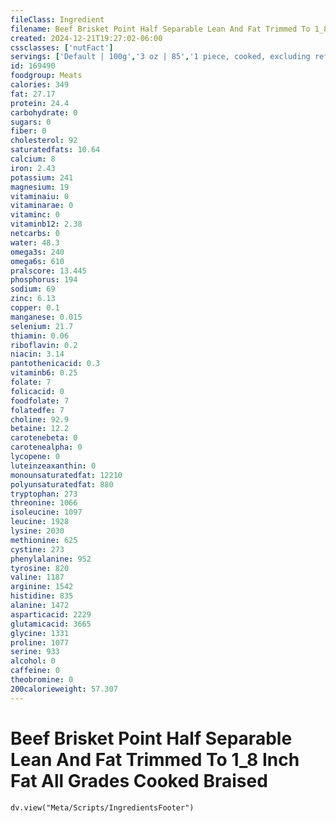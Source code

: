 ```yaml
---
fileClass: Ingredient
filename: Beef Brisket Point Half Separable Lean And Fat Trimmed To 1_8 Inch Fat All Grades Cooked Braised
created: 2024-12-21T19:27:02-06:00
cssclasses: ['nutFact']
servings: ['Default | 100g','3 oz | 85','1 piece, cooked, excluding refuse (yield from 1 lb raw meat with refuse) | 332']
id: 169490
foodgroup: Meats
calories: 349
fat: 27.17
protein: 24.4
carbohydrate: 0
sugars: 0
fiber: 0
cholesterol: 92
saturatedfats: 10.64
calcium: 8
iron: 2.43
potassium: 241
magnesium: 19
vitaminaiu: 0
vitaminarae: 0
vitaminc: 0
vitaminb12: 2.38
netcarbs: 0
water: 48.3
omega3s: 240
omega6s: 610
pralscore: 13.445
phosphorus: 194
sodium: 69
zinc: 6.13
copper: 0.1
manganese: 0.015
selenium: 21.7
thiamin: 0.06
riboflavin: 0.2
niacin: 3.14
pantothenicacid: 0.3
vitaminb6: 0.25
folate: 7
folicacid: 0
foodfolate: 7
folatedfe: 7
choline: 92.9
betaine: 12.2
carotenebeta: 0
carotenealpha: 0
lycopene: 0
luteinzeaxanthin: 0
monounsaturatedfat: 12210
polyunsaturatedfat: 880
tryptophan: 273
threonine: 1066
isoleucine: 1097
leucine: 1928
lysine: 2030
methionine: 625
cystine: 273
phenylalanine: 952
tyrosine: 820
valine: 1187
arginine: 1542
histidine: 835
alanine: 1472
asparticacid: 2229
glutamicacid: 3665
glycine: 1331
proline: 1077
serine: 933
alcohol: 0
caffeine: 0
theobromine: 0
200calorieweight: 57.307
---
```


# Beef Brisket Point Half Separable Lean And Fat Trimmed To 1_8 Inch Fat All Grades Cooked Braised

```dataviewjs
dv.view("Meta/Scripts/IngredientsFooter")
```